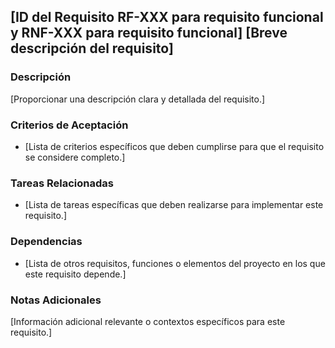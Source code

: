 ## [ID del Requisito RF-XXX para requisito funcional y RNF-XXX para requisito funcional] [Breve descripción del requisito]

### Descripción
[Proporcionar una descripción clara y detallada del requisito.]

### Criterios de Aceptación
- [Lista de criterios específicos que deben cumplirse para que el requisito se considere completo.]

### Tareas Relacionadas
- [Lista de tareas específicas que deben realizarse para implementar este requisito.]

### Dependencias
- [Lista de otros requisitos, funciones o elementos del proyecto en los que este requisito depende.]

### Notas Adicionales
[Información adicional relevante o contextos específicos para este requisito.]
